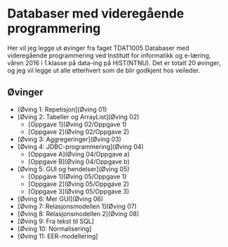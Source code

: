 # Databaser med videregående programmering
Her vil jeg legge ut øvinger fra faget TDAT1005 Databaser med videregående programmering ved Institutt for informatikk og e-læring, våren 2016 i 1.klasse på data-ing på HiST(NTNU).
Det er totalt 20 øvinger, og jeg vil legge ut alle etterhvert som de blir godkjent hos veileder.

## Øvinger
- [Øving 1: Repetisjon](Øving 01)
- [Øving 2: Tabeller og ArrayList](Øving 02)
  - [Oppgave 1](Øving 02/Oppgave 1)
  - [Oppgave 2](Øving 02/Oppgave 2)
- [Øving 3: Aggregeringer](Øving 03)
- [Øving 4: JDBC-programmering](Øving 04)
  - [Oppgave A](Øving 04/Oppgave a)
  - [Oppgave B](Øving 04/Oppgave b)
- [Øving 5: GUI og hendelser](Øving 05)
  - [Oppgave 1](Øving 05/Oppgave 1)
  - [Oppgave 2](Øving 05/Oppgave 2)
  - [Oppgave 3](Øving 05/Oppgave 3)
- [Øving 6: Mer GUI](Øving 06)
- [Øving 7: Relasjonsmodellen 1](Øving 07)
- [Øving 8: Relasjonsmodellen 2](Øving 08)
- [Øving 9: Fra tekst til SQL]
- [Øving 10: Normalisering]
- [Øving 11: EER-modellering]
